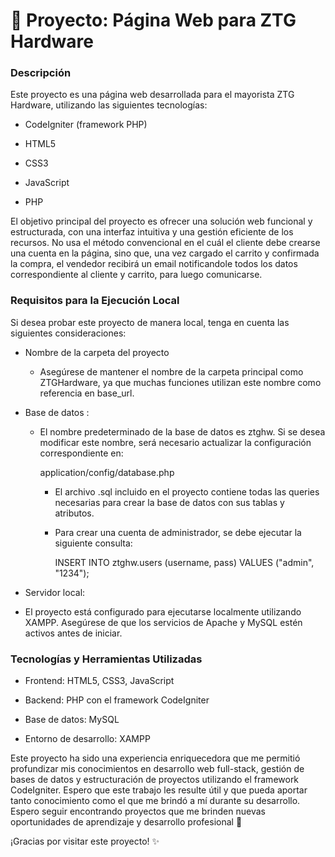 # 🚀 Proyecto: Página Web para ZTG Hardware

### Descripción

Este proyecto es una página web desarrollada para el mayorista ZTG Hardware, utilizando las siguientes tecnologías:

- CodeIgniter (framework PHP)

- HTML5

- CSS3

- JavaScript

- PHP

El objetivo principal del proyecto es ofrecer una solución web funcional y estructurada, con una interfaz intuitiva y una gestión eficiente de los recursos. No usa el método convencional en el cuál el cliente debe crearse una cuenta en la página, sino que, una vez cargado el carrito y confirmada la compra, el vendedor recibirá un email notificandole todos los datos correspondiente al cliente y carrito, para luego comunicarse.

### Requisitos para la Ejecución Local

Si desea probar este proyecto de manera local, tenga en cuenta las siguientes consideraciones:

- Nombre de la carpeta del proyecto
  - Asegúrese de mantener el nombre de la carpeta principal como ZTGHardware, ya que muchas funciones utilizan este nombre como referencia en base_url.

- Base de datos :
  - El nombre predeterminado de la base de datos es ztghw. Si se desea modificar este nombre, será necesario actualizar la configuración correspondiente en:

	application/config/database.php

	- El archivo .sql incluido en el proyecto contiene todas las queries necesarias para crear la base de datos con sus tablas y atributos.

	- Para crear una cuenta de administrador, se debe ejecutar la siguiente consulta:

		INSERT INTO ztghw.users (username, pass)
		VALUES ("admin", "1234");

- Servidor local:

 - El proyecto está configurado para ejecutarse localmente utilizando XAMPP. Asegúrese de que los servicios de Apache y MySQL estén activos antes de iniciar.

### Tecnologías y Herramientas Utilizadas

- Frontend: HTML5, CSS3, JavaScript

- Backend: PHP con el framework CodeIgniter

- Base de datos: MySQL

- Entorno de desarrollo: XAMPP





Este proyecto ha sido una experiencia enriquecedora que me permitió profundizar mis conocimientos en desarrollo web full-stack, gestión de bases de datos y estructuración de proyectos utilizando el framework CodeIgniter. Espero que este trabajo les resulte útil y que pueda aportar tanto conocimiento como el que me brindó a mí durante su desarrollo. Espero seguir encontrando proyectos que me brinden nuevas oportunidades de aprendizaje y desarrollo profesional 💪

¡Gracias por visitar este proyecto! ✨

